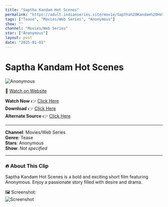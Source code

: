```yaml
---
title: "Saptha Kandam Hot Scenes"
permalink: "https://adult.indianseries.site/movie/Saptha%20Kandam%20Hot%20Scenes"
tags: ["Tease", "Movies/Web Series", "Anonymous"]
show: ""
channel: "Movies/Web Series"
star: ["Anonymous"]
layout: post
date: "2025-01-01"
---
```


# Saptha Kandam Hot Scenes

![Anonymous](https://shorts.desisins.com/wp-content/uploads/2024/12/Tamil.jpg)

🔗 [Watch on Website](https://adult.indianseries.site/movie/Saptha%20Kandam%20Hot%20Scenes)

**Watch Now** 👉 [Click Here](https://adult.indianseries.site/movie/Saptha%20Kandam%20Hot%20Scenes)  
**Download** 👉 [Click Here](https://adult.indianseries.site/movie/Saptha%20Kandam%20Hot%20Scenes)  
**Alternate Source** 👉 [Click Here](https://adult.indianseries.site/movie/Saptha%20Kandam%20Hot%20Scenes)

---

**Channel**: Movies/Web Series  
**Genre**: Tease  
**Stars**: Anonymous  
**Show**: *Not specified*

---

### 🔥 About This Clip

Saptha Kandam Hot Scenes is a bold and exciting short film featuring Anonymous. Enjoy a passionate story filled with desire and drama.
 
🖼️ Screenshot:  
![Screenshot](https://shorts.desisins.com/wp-content/uploads/2024/12/Tamil.jpg)
